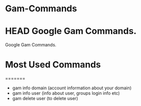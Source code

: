 # Gam-Commands
HEAD
Google Gam Commands.
=======
Google Gam Commands. 
# Most Used Commands
=======
<ul>
	<li>gam info domain (account information about your domain)</li>
	<li>gam info user (info about user, groups login info etc)</li>
	<li>gam delete user (to delete user)</li>

</ul>